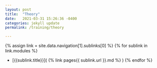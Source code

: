 ```yaml
---
layout: post
title:  "Theory"
date:   2021-03-31 15:26:36 -0400
categories: jekyll update
permalink: /training/theory

---
```


{% assign link = site.data.navigation[1].sublinks[0] %}
{% for sublink in link.modules %}
- [{{sublink.title}}]( {% link pages{{ sublink.url }}.md  %} )
{% endfor %}




